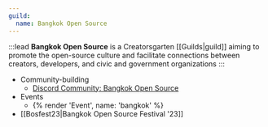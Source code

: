 ```yaml
---
guild:
  name: Bangkok Open Source
---
```


:::lead
**Bangkok Open Source** is a Creatorsgarten [[Guilds|guild]] aiming to promote the open-source culture and facilitate connections between creators, developers, and civic and government organizations
:::

- Community-building
  - [Discord Community: Bangkok Open Source](https://grtn.org/bkkoss-discord)
- Events
  - {% render 'Event', name: 'bangkok' %}
- [[Bosfest23|Bangkok Open Source Festival '23]]
